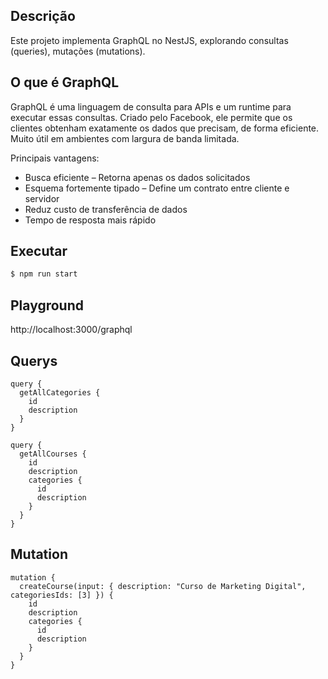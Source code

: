 
## Descrição
Este projeto implementa GraphQL no NestJS, explorando consultas (queries), mutações (mutations).

## O que é GraphQL
GraphQL é uma linguagem de consulta para APIs e um runtime para executar essas consultas. Criado pelo Facebook, ele permite que os clientes obtenham exatamente os dados que precisam, de forma eficiente. Muito útil em ambientes com largura de banda limitada.

Principais vantagens:
- Busca eficiente – Retorna apenas os dados solicitados
- Esquema fortemente tipado – Define um contrato entre cliente e servidor
- Reduz custo de transferência de dados
- Tempo de resposta mais rápido

## Executar
```bash
$ npm run start
```

## Playground
http://localhost:3000/graphql

## Querys
```
query {
  getAllCategories {
    id
    description
  }
}
```

```
query {
  getAllCourses {
    id
    description
    categories {
      id
      description
    }
  }
}
```

## Mutation

```
mutation {
  createCourse(input: { description: "Curso de Marketing Digital", categoriesIds: [3] }) {
    id
    description
    categories {
      id
      description
    }
  }
}

```
